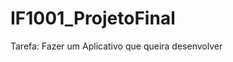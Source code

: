 # IF1001_ProjetoFinal

Tarefa: Fazer um Aplicativo que queira desenvolver


<!--
Ideia de Aplicativo:

Conectar os Hostels do estado e facilite as pessoas a fazer muchião com baixo custo e extrema praticidade.

A idéia é que em poucos cliques você já tá pronto para viajar e gastar pouco.


O que o público gostaria?:

- Dicas de outros viajantes. (O app terá rotas pré-feitas as rotas oficiais terão nomes. (exemplo rota do sol, festival midsoma...)

- Ofertas de promoções. (Donos de hosteis, criadores de eventos, locais (como museu...) poderão anunciar esses anúncios chegarão gratuitamente para quem os seguem.

- Saber o que está acontecendo na cidade e lugares legais para ir.

- Descobrir pontos para visitar


Como ele irá funcionar?:

você coloca o início e destino ou o nome da cidade.

Ideias
- Só entra no app com convite

Firulas:

- Gamificação: ranking e achiviments, badges

Reflexões:
- Qual é o foco que se dá em uma viagem. (são as experiências)
- pode ser que a idéia é que os hostels e as pessoas indiquem os pontos turiticos e os eventos.
- Objetivo: Trazer vida e magia/encanto para as pessoas.




- páginas:

Perfil do usuário (estilo de perfil da steam) (poderá ter grupos, rotas feitas)
login
Tela inicial (mapa)
Tela para mostrar os hosteis de um ponto a outro


Entidades:

Viajante
  - nome
  - data de nascimento
  - nacionalidade
  - telefone
  - email
  - facebook
  - instagram
  (verificado: email, foto, facebook, telefone)(usuário ativo desde)
  
  - Nível de Perfil
  - Anos de Serviço
  - 

  
  - estado civil
  - estado (Off-line e On-line)
  - Deseja ficar anônimo

  - Recomendações
      -> Recomendações por lugar que você está

  - Insignas
  - Prêmios do perfil
  - Rotas visitadas
  - Lugares Visitados
  - Hostels visitados
  - Fotos
  
  
Hostel
  - Localização
  - 

Rotas
  - Data
  - Eventos
  - Cidades
  - Hostels
  
  
Pontos turisticos
  - Nome
  - Cidade
  - Localização
  
  - Fotos
  
Eventos


Cidades
  - Número de Hostels
  - Número de anfitriões
  - Pontos turisticos
  - Eventos


Links:
https://www.youtube.com/watch?v=h-NcxT697Nk

recicle view dinamica - https://www.youtube.com/watch?v=qc_moNOEQmk
--->

